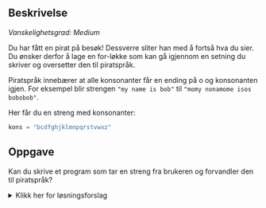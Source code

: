 ## Beskrivelse

_Vanskelighetsgrad: Medium_

Du har fått en pirat på besøk! Dessverre sliter han med å fortså hva du sier. Du ønsker derfor å lage en for-løkke som kan gå igjennom en setning du skriver og oversetter den til piratspråk.

Piratspråk innebærer at alle konsonanter får en ending på o og konsonanten igjen. For eksempel blir strengen `"my name is bob"` til `"momy nonamome isos bobobob"`.

Her får du en streng med konsonanter:

```python
kons = "bcdfghjklmnpqrstvwxz"
```

## Oppgave

Kan du skrive et program som tar en streng fra brukeren og forvandler den til piratspråk?

<details>
  <summary>Klikk her for løsningsforslag</summary>

```python
setning  = input("Skriv inn en setning: ").lower()
kons = "bcdfghjklmnpqrstvwxz"

ny_streng = ""
for i in setning:
    if i in kons:
        ny_streng += i + "o"
    ny_streng += i

print(ny_streng)
```

</details>
